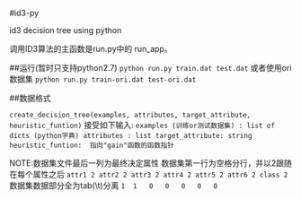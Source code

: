 #id3-py

id3 decision tree using python

调用ID3算法的主函数是run.py中的 run_app。

##运行(暂时只支持python2.7)
`python run.py train.dat test.dat`
或者使用ori数据集
`python run.py train-ori.dat test-ori.dat`


##数据格式

`create_decision_tree(examples, attributes, target_attribute, heuristic_funtion)`
接受如下输入:
`
examples (训练or测试数据集) : list of dicts (python字典)
attributes : list
target_attribute: string
heuristic_funtion:  指向"gain"函数的函数指针
`

NOTE:数据集文件最后一列为最终决定属性
数据集第一行为空格分行，并以2跟随在每个属性之后
`attr1 2 attr2 2 attr3 2 attr4 2 attr5 2 attr6 2 class 2`
数据集数据部分全为tab(\t)分离
`1	1	0	0	0	0	0`
